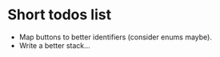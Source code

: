 Short todos list
================

* Map buttons to better identifiers (consider enums maybe).
* Write a better stack...
